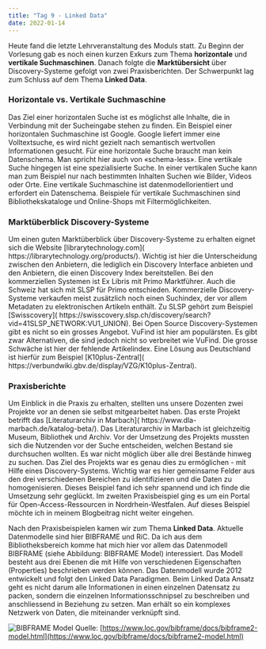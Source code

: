 ```yaml
---
title: "Tag 9 - Linked Data"
date: 2022-01-14
---
```


Heute fand die letzte Lehrveranstaltung des Moduls statt. Zu Beginn der Vorlesung gab es noch einen kurzen Exkurs zum Thema **horizontale** und **vertikale Suchmaschinen**. Danach folgte die **Marktübersicht** über Discovery-Systeme gefolgt von zwei Praxisberichten. Der Schwerpunkt lag zum Schluss auf dem Thema **Linked Data**. 

<h3>Horizontale vs. Vertikale Suchmaschine</h3>
Das Ziel einer horizontalen Suche ist es möglichst alle Inhalte, die in Verbindung mit der Sucheingabe stehen zu finden. Ein Beispiel einer horizontalen Suchmaschine ist Google. Google liefert immer eine Volltextsuche, es wird nicht gezielt nach semantisch wertvollen Informationen gesucht. Für eine horizontale Suche braucht man kein Datenschema. Man spricht hier auch von «schema-less». Eine vertikale Suche hingegen ist eine spezialisierte Suche. In einer vertikalen Suche kann man zum Beispiel nur nach bestimmten Inhalten Suchen wie Bilder, Videos oder Orte. Eine vertikale Suchmaschine ist datenmodellorientiert und erfordert ein Datenschema. Beispiele für vertikale Suchmaschinen sind Bibliothekskataloge und Online-Shops mit Filtermöglichkeiten. 

<h3> Marktüberblick Discovery-Systeme</h3>
Um einen guten Marktüberblick über Discovery-Systeme zu erhalten eignet sich die Website [librarytechnology.com]( https://librarytechnology.org/products/). Wichtig ist hier die Unterscheidung zwischen den Anbietern, die lediglich ein Discovery Interface anbieten und den Anbietern, die einen Discovery Index bereitstellen. Bei den kommerziellen Systemen ist Ex Libris mit Primo Marktführer. Auch die Schweiz hat sich mit SLSP für Primo entschieden. Kommerzielle Discovery-Systeme verkaufen meist zusätzlich noch einen Suchindex, der vor allem Metadaten zu elektronischen Artikeln enthält. Zu SLSP gehört zum Beispiel [Swisscovery]( https://swisscovery.slsp.ch/discovery/search?vid=41SLSP_NETWORK:VU1_UNION). Bei Open Source Discovery-Systemen gibt es nicht so ein grosses Angebot. VuFind ist hier am populärsten. Es gibt zwar Alternativen, die sind jedoch nicht so verbreitet wie VuFind. Die grosse Schwäche ist hier der fehlende Artikelindex. Eine Lösung aus Deutschland ist hierfür zum Beispiel [K10plus-Zentral]( https://verbundwiki.gbv.de/display/VZG/K10plus-Zentral). 

<h3>Praxisberichte</h3>
Um Einblick in die Praxis zu erhalten, stellten uns unsere Dozenten zwei Projekte vor an denen sie selbst mitgearbeitet haben. Das erste Projekt betrifft das [Literaturarchiv in Marbach]( https://www.dla-marbach.de/katalog-beta/). Das Literaturarchiv in Marbach ist gleichzeitig Museum, Bibliothek und Archiv. Vor der Umsetzung des Projekts mussten sich die Nutzenden vor der Suche entscheiden, welchen Bestand sie durchsuchen wollten. Es war nicht möglich über alle drei Bestände hinweg zu suchen. Das Ziel des Projekts war es genau dies zu ermöglichen - mit Hilfe eines Discovery-Systems. Wichtig war es hier gemeinsame Felder aus den drei verschiedenen Bereichen zu identifizieren und die Daten zu homogenisieren. Dieses Beispiel fand ich sehr spannend und ich finde die Umsetzung sehr geglückt. 
Im zweiten Praxisbeispiel ging es um ein Portal für Open-Access-Ressourcen in Nordrhein-Westfalen. Auf dieses Beispiel möchte ich in meinem Blogbeitrag nicht weiter eingehen. 
  
Nach den Praxisbeispielen kamen wir zum Thema **Linked Data**. Aktuelle Datenmodelle sind hier BIBFRAME und RiC. Da ich aus dem Bibliotheksbereich komme hat mich hier vor allem das Datenmodell BIBFRAME (siehe Abbildung: BIBFRAME Model) interessiert. Das Modell besteht aus drei Ebenen die mit Hilfe von verschiedenen Eigenschaften (Properties) beschrieben werden können. Das Datenmodell wurde 2012 entwickelt und folgt den Linked Data Paradigmen. Beim Linked Data Ansatz geht es nicht darum alle Informationen in einen einzelnen Datensatz zu packen, sondern die einzelnen Informationsschnipsel zu beschreiben und anschliessend in Beziehung zu setzen. Man erhält so ein komplexes Netzwerk von Daten, die miteinander verknüpft sind.
 
![BIBFRAME Model](https://user-images.githubusercontent.com/79304830/149551752-c40800aa-c881-4581-8f51-3b779134b08b.jpg)
Quelle: [https://www.loc.gov/bibframe/docs/bibframe2-model.html](https://www.loc.gov/bibframe/docs/bibframe2-model.html)


